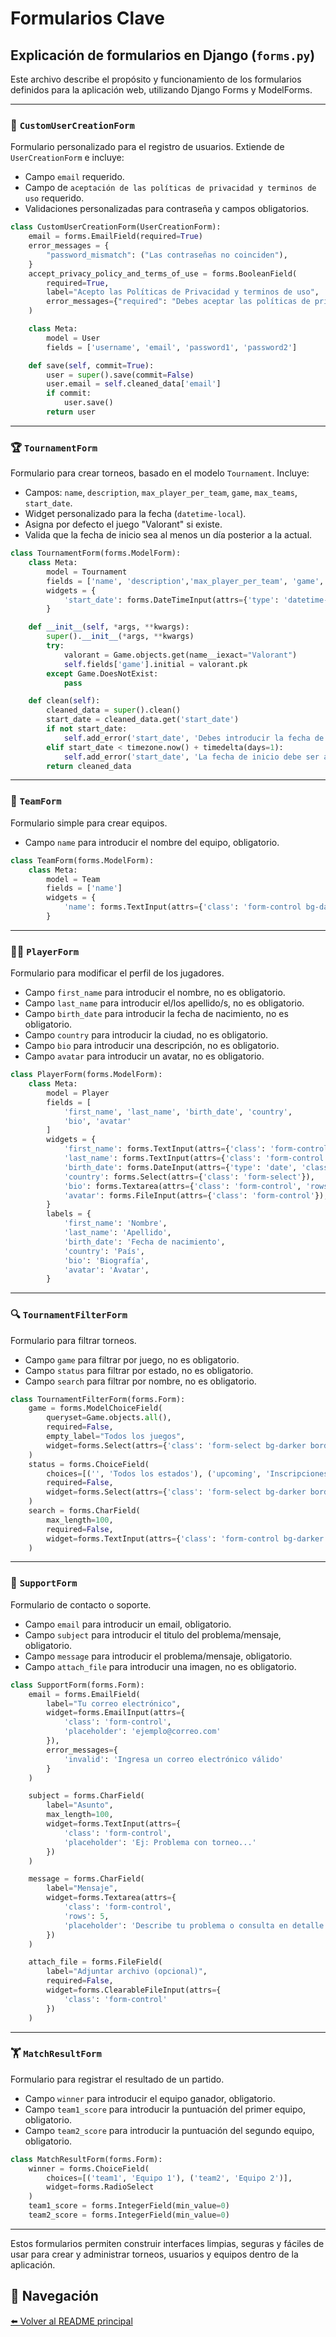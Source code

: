 # Formularios Clave

## Explicación de formularios en Django (`forms.py`)

Este archivo describe el propósito y funcionamiento de los formularios definidos para la aplicación web, utilizando Django Forms y ModelForms.

---

### 🧾 `CustomUserCreationForm`

Formulario personalizado para el registro de usuarios. Extiende de `UserCreationForm` e incluye:

* Campo `email` requerido.
* Campo de `aceptación de las políticas de privacidad y terminos de uso` requerido.
* Validaciones personalizadas para contraseña y campos obligatorios.

```python
class CustomUserCreationForm(UserCreationForm):
    email = forms.EmailField(required=True)
    error_messages = {
        "password_mismatch": ("Las contraseñas no coinciden"),
    }
    accept_privacy_policy_and_terms_of_use = forms.BooleanField(
        required=True,
        label="Acepto las Políticas de Privacidad y terminos de uso",
        error_messages={"required": "Debes aceptar las políticas de privacidad y los terminos de uso para registrarte."}
    )

    class Meta:
        model = User
        fields = ['username', 'email', 'password1', 'password2']

    def save(self, commit=True):
        user = super().save(commit=False)
        user.email = self.cleaned_data['email']
        if commit:
            user.save()
        return user
```

---

### 🏆 `TournamentForm`

Formulario para crear torneos, basado en el modelo `Tournament`. Incluye:

* Campos: `name`, `description`, `max_player_per_team`, `game`, `max_teams`, `start_date`.
* Widget personalizado para la fecha (`datetime-local`).
* Asigna por defecto el juego "Valorant" si existe.
* Valida que la fecha de inicio sea al menos un día posterior a la actual.

```python
class TournamentForm(forms.ModelForm):
    class Meta:
        model = Tournament
        fields = ['name', 'description','max_player_per_team', 'game', 'max_teams', 'start_date']
        widgets = {
            'start_date': forms.DateTimeInput(attrs={'type': 'datetime-local'}),
        }

    def __init__(self, *args, **kwargs):
        super().__init__(*args, **kwargs)
        try:
            valorant = Game.objects.get(name__iexact="Valorant")
            self.fields['game'].initial = valorant.pk
        except Game.DoesNotExist:
            pass

    def clean(self):
        cleaned_data = super().clean()
        start_date = cleaned_data.get('start_date')
        if not start_date:
            self.add_error('start_date', 'Debes introducir la fecha de inicio del torneo.')
        elif start_date < timezone.now() + timedelta(days=1):
            self.add_error('start_date', 'La fecha de inicio debe ser al menos 1 día después de la fecha actual.')
        return cleaned_data
```

---

### 👥 `TeamForm`

Formulario simple para crear equipos.

* Campo `name` para introducir el nombre del equipo, obligatorio.


```python
class TeamForm(forms.ModelForm):
    class Meta:
        model = Team
        fields = ['name']
        widgets = {
            'name': forms.TextInput(attrs={'class': 'form-control bg-dark text-white border-secondary'}),
        }
```

---

### 🧑‍💼 `PlayerForm`

Formulario para modificar el perfil de los jugadores.

* Campo `first_name` para introducir el nombre, no es obligatorio.
* Campo `last_name` para introducir el/los apellido/s, no es obligatorio.
* Campo `birth_date` para introducir la fecha de nacimiento, no es obligatorio.
* Campo `country` para introducir la ciudad, no es obligatorio.
* Campo `bio` para introducir una descripción, no es obligatorio.
* Campo `avatar` para introducir un avatar, no es obligatorio.


```python
class PlayerForm(forms.ModelForm):
    class Meta:
        model = Player
        fields = [
            'first_name', 'last_name', 'birth_date', 'country',
            'bio', 'avatar'
        ]
        widgets = {
            'first_name': forms.TextInput(attrs={'class': 'form-control', 'placeholder': 'Nombre'}),
            'last_name': forms.TextInput(attrs={'class': 'form-control', 'placeholder': 'Apellido'}),
            'birth_date': forms.DateInput(attrs={'type': 'date', 'class': 'form-control'}),
            'country': forms.Select(attrs={'class': 'form-select'}),
            'bio': forms.Textarea(attrs={'class': 'form-control', 'rows': 4, 'placeholder': 'Cuéntanos algo sobre ti...'}),
            'avatar': forms.FileInput(attrs={'class': 'form-control'}),
        }
        labels = {
            'first_name': 'Nombre',
            'last_name': 'Apellido',
            'birth_date': 'Fecha de nacimiento',
            'country': 'País',
            'bio': 'Biografía',
            'avatar': 'Avatar',
        }
```

---

### 🔍 `TournamentFilterForm`

Formulario para filtrar torneos.

* Campo `game` para filtrar por juego, no es obligatorio.
* Campo `status` para filtrar por estado, no es obligatorio.
* Campo `search` para filtrar por nombre, no es obligatorio.

```python
class TournamentFilterForm(forms.Form):
    game = forms.ModelChoiceField(
        queryset=Game.objects.all(),
        required=False,
        empty_label="Todos los juegos",
        widget=forms.Select(attrs={'class': 'form-select bg-darker border-secondary text-light'})
    )
    status = forms.ChoiceField(
        choices=[('', 'Todos los estados'), ('upcoming', 'Inscripciones abiertas'), ('ongoing', 'En progreso'), ('finished', 'Finalizados')],
        required=False,
        widget=forms.Select(attrs={'class': 'form-select bg-darker border-secondary text-light'})
    )
    search = forms.CharField(
        max_length=100,
        required=False,
        widget=forms.TextInput(attrs={'class': 'form-control bg-darker border-secondary text-light', 'placeholder': 'Buscar torneos...'})
    )
```

---

### 📩 `SupportForm`

Formulario de contacto o soporte.

* Campo `email` para introducir un email, obligatorio.
* Campo `subject` para introducir el titulo del problema/mensaje, obligatorio.
* Campo `message` para introducir el problema/mensaje, obligatorio.
* Campo `attach_file` para introducir una imagen, no es obligatorio.


```python
class SupportForm(forms.Form):
    email = forms.EmailField(
        label="Tu correo electrónico",
        widget=forms.EmailInput(attrs={
            'class': 'form-control',
            'placeholder': 'ejemplo@correo.com'
        }),
        error_messages={
            'invalid': 'Ingresa un correo electrónico válido'
        }
    )

    subject = forms.CharField(
        label="Asunto",
        max_length=100,
        widget=forms.TextInput(attrs={
            'class': 'form-control',
            'placeholder': 'Ej: Problema con torneo...'
        })
    )

    message = forms.CharField(
        label="Mensaje",
        widget=forms.Textarea(attrs={
            'class': 'form-control',
            'rows': 5,
            'placeholder': 'Describe tu problema o consulta en detalle...'
        })
    )

    attach_file = forms.FileField(
        label="Adjuntar archivo (opcional)",
        required=False,
        widget=forms.ClearableFileInput(attrs={
            'class': 'form-control'
        })
    )
```

---

### 🏋️ `MatchResultForm`

Formulario para registrar el resultado de un partido.

* Campo `winner` para introducir el equipo ganador, obligatorio.
* Campo `team1_score` para introducir la puntuación del primer equipo, obligatorio.
* Campo `team2_score` para introducir la puntuación del segundo equipo, obligatorio.

```python
class MatchResultForm(forms.Form):
    winner = forms.ChoiceField(
        choices=[('team1', 'Equipo 1'), ('team2', 'Equipo 2')],
        widget=forms.RadioSelect
    )
    team1_score = forms.IntegerField(min_value=0)
    team2_score = forms.IntegerField(min_value=0)
```

---

Estos formularios permiten construir interfaces limpias, seguras y fáciles de usar para crear y administrar torneos, usuarios y equipos dentro de la aplicación.

## 🔄 Navegación
[⬅️ Volver al README principal](../README.md)
